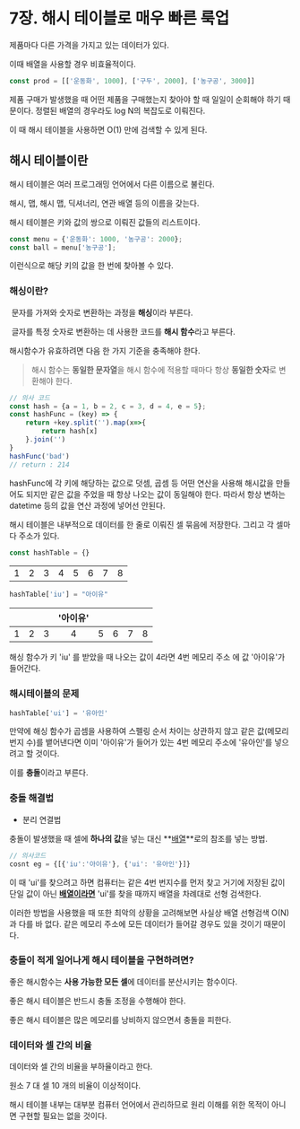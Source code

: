 # 7장. 해시 테이블로 매우 빠른 룩업



 제품마다 다른 가격을 가지고 있는 데이터가 있다.

이때 배열을 사용할 경우 비효율적이다.

```javascript
const prod = [['운동화', 1000], ['구두', 2000], ['농구공', 3000]]
```

제품 구매가 발생했을 때 어떤 제품을 구매했는지 찾아야 할 때 일일이 순회해야 하기 때문이다. 정렬된 배열의 경우라도 log N의 복잡도로 이뤄진다.

이 때 해시 테이블을 사용하면 O(1) 만에 검색할 수 있게 된다.

## 해시 테이블이란

해시 테이블은 여러 프로그래밍 언어에서 다른 이름으로 불린다.

해시, 맵, 해시 맵, 딕셔너리, 연관 배열 등의 이름을 갖는다.

해시 테이블은 키와 값의 쌍으로 이뤄진 값들의 리스트이다.

```javascript
const menu = {'운동화': 1000, '농구공': 2000};
const ball = menu['농구공'];
```

이런식으로 해당 키의 값을 한 번에 찾아볼 수 있다.

### 해싱이란?

​	문자를 가져와 숫자로 변환하는 과정을 **해싱**이라 부른다.

​	글자를 특정 숫자로 변환하는 데 사용한 코드를 **해시 함수**라고 부른다.



해시함수가 유효하려면 다음 한 가지 기준을 충족해야 한다.

>  해시 함수는 **동일한 문자열**을 해시 함수에 적용할 때마다 항상 **동일한 숫자**로 변환해야 한다.

```javascript
// 의사 코드
const hash = {a = 1, b = 2, c = 3, d = 4, e = 5};
const hashFunc = (key) => {
    return +key.split('').map(x=>{
        return hash[x]
    }.join('')
}
hashFunc('bad')
// return : 214

```

hashFunc에 각 키에 해당하는 값으로 덧셈, 곱셈 등 어떤 연산을 사용해 해시값을 만들어도  되지만 같은 값을 주었을 때 항상 나오는 값이 동일해야 한다. 따라서 항상 변하는 datetime 등의 값을 연산 과정에 넣어선 안된다.

해시 테이블은 내부적으로 데이터를 한 줄로 이뤄진 셀 묶음에 저장한다. 그리고 각 셀마다 주소가 있다.

```javascript
const hashTable = {}
```

|      |      |      |      |      |      |      |      |
| :--: | :--: | :--: | :--: | :--: | :--: | :--: | :--: |
|  1   |  2   |  3   |  4   |  5   |  6   |  7   |  8   |

```javascript
hashTable['iu'] = "아이유"
```

|      |      |      | '아이유' |      |      |      |      |
| :--: | :--: | :--: | :------: | :--: | :--: | :--: | :--: |
|  1   |  2   |  3   |    4     |  5   |  6   |  7   |  8   |

해싱 함수가 키 'iu' 를 받았을 때 나오는 값이 4라면 4번 메모리 주소 에 값 '아이유'가 들어간다.

### 해시테이블의 문제

```javascript
hashTable['ui'] = '유아인'
```

만약에 해싱 함수가 곱셈을 사용하여 스펠링 순서 차이는 상관하지 않고 같은 값(메모리 번지 수)를 뱉어낸다면 이미 '아이유'가 들어가 있는 4번 메모리 주소에 '유아인'를 넣으려고 할 것이다.

이를 **충돌**이라고 부른다.

### 충돌 해결법

* 분리 연결법

 충돌이 발생했을 때 셀에 **하나의 값**을 넣는 대신 **<u>배열</u>**로의 참조를 넣는 방법.

```javascript
// 의사코드
cosnt eg = {[{'iu':'아이유'}, {'ui': '유아인'}]}
```

이 때 'ui'를 찾으려고 하면 컴퓨터는 같은 4번 번지수를 먼저 찾고 거기에 저장된 값이 단일 값이 아닌 **<u>배열이라면</u>** 'ui'를 찾을 때까지 배열을 차례대로 선형 검색한다.

이러한 방법을 사용했을 때 또한 최악의 상황을 고려해보면 사실상 배열 선형검색 O(N) 과 다를 바 없다. 같은 메모리 주소에 모든 데이터가 들어갈 경우도 있을 것이기 때문이다.



### 충돌이 적게 일어나게 해시 테이블을 구현하려면?

좋은 해시함수는 **사용 가능한 모든 셀**에 데이터를 분산시키는 함수이다.

좋은 해시 테이블은 반드시 충돌 조정을 수행해야 한다.

좋은 해시 테이블은 많은 메모리를 낭비하지 않으면서 충돌을 피한다.



### 데이터와 셀 간의 비율

데이터와 셀 간의 비율을 부하율이라고 한다.

원소 7 대 셀 10 개의 비율이 이상적이다.

해시 테이블 내부는 대부분 컴퓨터 언어에서 관리하므로 원리 이해를 위한 목적이 아니면 구현할 필요는 없을 것이다.

